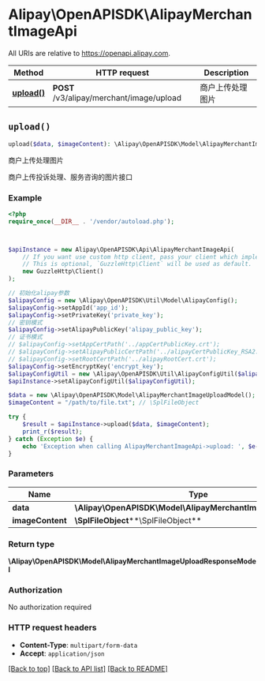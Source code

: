 # Alipay\OpenAPISDK\AlipayMerchantImageApi

All URIs are relative to https://openapi.alipay.com.

Method | HTTP request | Description
------------- | ------------- | -------------
[**upload()**](AlipayMerchantImageApi.md#upload) | **POST** /v3/alipay/merchant/image/upload | 商户上传处理图片


## `upload()`

```php
upload($data, $imageContent): \Alipay\OpenAPISDK\Model\AlipayMerchantImageUploadResponseModel
```

商户上传处理图片

商户上传投诉处理、服务咨询的图片接口

### Example

```php
<?php
require_once(__DIR__ . '/vendor/autoload.php');



$apiInstance = new Alipay\OpenAPISDK\Api\AlipayMerchantImageApi(
    // If you want use custom http client, pass your client which implements `GuzzleHttp\ClientInterface`.
    // This is optional, `GuzzleHttp\Client` will be used as default.
    new GuzzleHttp\Client()
);

// 初始化alipay参数
$alipayConfig = new \Alipay\OpenAPISDK\Util\Model\AlipayConfig();
$alipayConfig->setAppId('app_id');
$alipayConfig->setPrivateKey('private_key');
// 密钥模式
$alipayConfig->setAlipayPublicKey('alipay_public_key');
// 证书模式
// $alipayConfig->setAppCertPath('../appCertPublicKey.crt');
// $alipayConfig->setAlipayPublicCertPath('../alipayCertPublicKey_RSA2.crt');
// $alipayConfig->setRootCertPath('../alipayRootCert.crt');
$alipayConfig->setEncryptKey('encrypt_key');
$alipayConfigUtil = new \Alipay\OpenAPISDK\Util\AlipayConfigUtil($alipayConfig);
$apiInstance->setAlipayConfigUtil($alipayConfigUtil);

$data = new \Alipay\OpenAPISDK\Model\AlipayMerchantImageUploadModel(); // \Alipay\OpenAPISDK\Model\AlipayMerchantImageUploadModel
$imageContent = "/path/to/file.txt"; // \SplFileObject

try {
    $result = $apiInstance->upload($data, $imageContent);
    print_r($result);
} catch (Exception $e) {
    echo 'Exception when calling AlipayMerchantImageApi->upload: ', $e->getMessage(), PHP_EOL;
}
```

### Parameters

Name | Type | Description  | Notes
------------- | ------------- | ------------- | -------------
 **data** | **\Alipay\OpenAPISDK\Model\AlipayMerchantImageUploadModel**|  | [optional]
 **imageContent** | **\SplFileObject****\SplFileObject**|  | [optional]

### Return type

**\Alipay\OpenAPISDK\Model\AlipayMerchantImageUploadResponseModel**

### Authorization

No authorization required

### HTTP request headers

- **Content-Type**: `multipart/form-data`
- **Accept**: `application/json`

[[Back to top]](#) [[Back to API list]](../../README.md#api-endpoints)
[[Back to README]](../../README.md)
